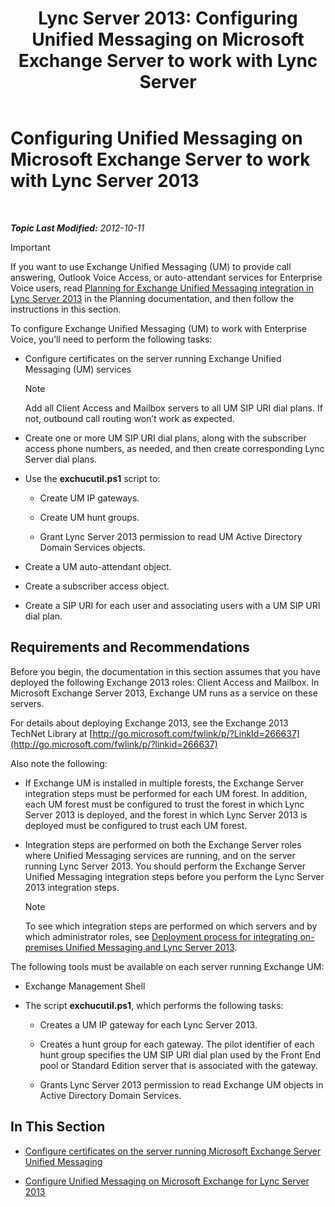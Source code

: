 ﻿---
title: 'Lync Server 2013: Configuring Unified Messaging on Microsoft Exchange Server to work with Lync Server'
TOCTitle: Configuring Unified Messaging on Microsoft Exchange Server to work with Lync Server 2013
ms:assetid: 058da9c4-23af-4ddb-9f63-70133a8aafc6
ms:mtpsurl: https://technet.microsoft.com/en-us/library/Gg398106(v=OCS.15)
ms:contentKeyID: 48183289
ms.date: 07/23/2014
mtps_version: v=OCS.15
---

<div data-xmlns="http://www.w3.org/1999/xhtml">

<div class="topic" data-xmlns="http://www.w3.org/1999/xhtml" data-msxsl="urn:schemas-microsoft-com:xslt" data-cs="http://msdn.microsoft.com/en-us/">

<div data-asp="http://msdn2.microsoft.com/asp">

# Configuring Unified Messaging on Microsoft Exchange Server to work with Lync Server 2013

</div>

<div id="mainSection">

<div id="mainBody">

<span> </span>

_**Topic Last Modified:** 2012-10-11_

<div>


> [!IMPORTANT]
> If you want to use Exchange Unified Messaging (UM) to provide call answering, Outlook Voice Access, or auto-attendant services for Enterprise Voice users, read <A href="lync-server-2013-planning-for-exchange-unified-messaging-integration.md">Planning for Exchange Unified Messaging integration in Lync Server 2013</A> in the Planning documentation, and then follow the instructions in this section.



</div>

To configure Exchange Unified Messaging (UM) to work with Enterprise Voice, you’ll need to perform the following tasks:

  - Configure certificates on the server running Exchange Unified Messaging (UM) services
    
    <div>
    

    > [!NOTE]
    > Add all Client Access and Mailbox servers to all UM SIP URI dial plans. If not, outbound call routing won’t work as expected.

    
    </div>

  - Create one or more UM SIP URI dial plans, along with the subscriber access phone numbers, as needed, and then create corresponding Lync Server dial plans.

  - Use the **exchucutil.ps1** script to:
    
      - Create UM IP gateways.
    
      - Create UM hunt groups.
    
      - Grant Lync Server 2013 permission to read UM Active Directory Domain Services objects.

  - Create a UM auto-attendant object.

  - Create a subscriber access object.

  - Create a SIP URI for each user and associating users with a UM SIP URI dial plan.

<div>

## Requirements and Recommendations

Before you begin, the documentation in this section assumes that you have deployed the following Exchange 2013 roles: Client Access and Mailbox. In Microsoft Exchange Server 2013, Exchange UM runs as a service on these servers.

For details about deploying Exchange 2013, see the Exchange 2013 TechNet Library at [http://go.microsoft.com/fwlink/p/?LinkId=266637](http://go.microsoft.com/fwlink/p/?linkid=266637)

Also note the following:

  - If Exchange UM is installed in multiple forests, the Exchange Server integration steps must be performed for each UM forest. In addition, each UM forest must be configured to trust the forest in which Lync Server 2013 is deployed, and the forest in which Lync Server 2013 is deployed must be configured to trust each UM forest.

  - Integration steps are performed on both the Exchange Server roles where Unified Messaging services are running, and on the server running Lync Server 2013. You should perform the Exchange Server Unified Messaging integration steps before you perform the Lync Server 2013 integration steps.
    
    <div>
    

    > [!NOTE]
    > To see which integration steps are performed on which servers and by which administrator roles, see <A href="lync-server-2013-deployment-process-for-integrating-on-premises-unified-messaging.md">Deployment process for integrating on-premises Unified Messaging and Lync Server 2013</A>.

    
    </div>

The following tools must be available on each server running Exchange UM:

  - Exchange Management Shell

  - The script **exchucutil.ps1**, which performs the following tasks:
    
      - Creates a UM IP gateway for each Lync Server 2013.
    
      - Creates a hunt group for each gateway. The pilot identifier of each hunt group specifies the UM SIP URI dial plan used by the Front End pool or Standard Edition server that is associated with the gateway.
    
      - Grants Lync Server 2013 permission to read Exchange UM objects in Active Directory Domain Services.

</div>

<div>

## In This Section

  - [Configure certificates on the server running Microsoft Exchange Server Unified Messaging](lync-server-2013-configure-certificates-on-the-server-running-microsoft-exchange-server-unified-messaging.md)

  - [Configure Unified Messaging on Microsoft Exchange for Lync Server 2013](lync-server-2013-configure-unified-messaging-on-microsoft-exchange.md)

</div>

</div>

<span> </span>

</div>

</div>

</div>

